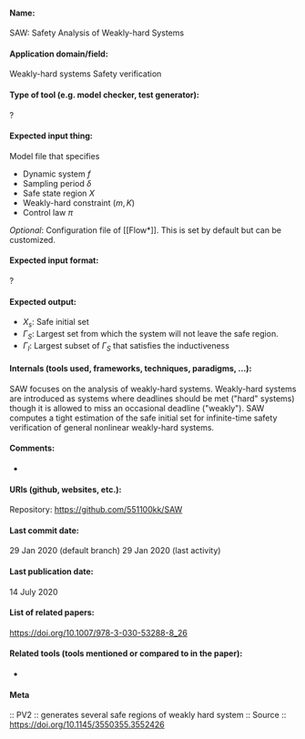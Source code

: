 #### Name:
SAW: Safety Analysis of Weakly-hard Systems

#### Application domain/field:
Weakly-hard systems
Safety verification

#### Type of tool (e.g. model checker, test generator):
?

#### Expected input thing:
Model file that specifies
- Dynamic system $f$
- Sampling period $\delta$
- Safe state region $X$
- Weakly-hard constraint $(m,K)$
- Control law $\pi$

_Optional_: Configuration file of [[Flow\*]]. This is set by default but can be customized.

#### Expected input format:
?

#### Expected output:
- $X_s$: Safe initial set 
- $\Gamma_S$: Largest set from which the system will not leave the safe region.
- $\Gamma_I$: Largest subset of $\Gamma_S$ that satisfies the inductiveness

#### Internals (tools used, frameworks, techniques, paradigms, ...):
SAW focuses on the analysis of weakly-hard systems. Weakly-hard systems are introduced as systems where deadlines should be met ("hard" systems) though it is allowed to miss an occasional deadline ("weakly").
SAW computes a tight estimation of the safe initial set for infinite-time safety verification of general nonlinear weakly-hard systems.

#### Comments:
-

#### URIs (github, websites, etc.):
Repository: https://github.com/551100kk/SAW

#### Last commit date:
29 Jan 2020 (default branch)
29 Jan 2020 (last activity)

#### Last publication date:
14 July 2020

#### List of related papers:
https://doi.org/10.1007/978-3-030-53288-8_26

#### Related tools (tools mentioned or compared to in the paper):
-

#### Meta
:: PV2 :: generates several safe regions of weakly hard system
:: Source :: https://doi.org/10.1145/3550355.3552426
